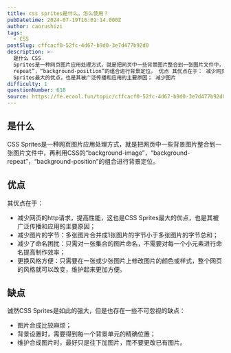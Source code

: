 ```yaml
---
title: css sprites是什么，怎么使用？
pubDatetime: 2024-07-19T16:01:14.000Z
author: caorushizi
tags:
  - CSS
postSlug: cffcacf0-52fc-4d67-b9d0-3e7d477b92d0
description: >-
  是什么 CSS
  Sprites是一种网页图片应用处理方式，就是把网页中一些背景图片整合到一张图片文件中，再利用CSS的“background-image”，“background-
  repeat”，“background-position”的组合进行背景定位。 优点 其优点在于： 减少网页的http请求，提高性能，这也是CSS
  Sprites最大的优点，也是其被广泛传播和应用的主要原因； 减少图片
difficulty: 1
questionNumber: 618
source: https://fe.ecool.fun/topic/cffcacf0-52fc-4d67-b9d0-3e7d477b92d0
---
```


## 是什么

CSS Sprites是一种网页图片应用处理方式，就是把网页中一些背景图片整合到一张图片文件中，再利用CSS的“background-image”，“background- repeat”，“background-position”的组合进行背景定位。

## 优点

其优点在于：

- 减少网页的http请求，提高性能，这也是CSS Sprites最大的优点，也是其被广泛传播和应用的主要原因；
- 减少图片的字节：多张图片合并成1张图片的字节小于多张图片的字节总和；
- 减少了命名困扰：只需对一张集合的图片命名，不需要对每一个小元素进行命名提高制作效率；
- 更换风格方便：只需要在一张或少张图片上修改图片的颜色或样式，整个网页的风格就可以改变，维护起来更加方便。

## 缺点

诚然CSS Sprites是如此的强大，但是也存在一些不可忽视的缺点：

- 图片合成比较麻烦；
- 背景设置时，需要得到每一个背景单元的精确位置；
- 维护合成图片时，最好只是往下加图片，而不要更改已有图片。
